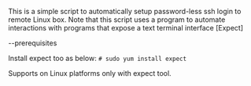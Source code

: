 
This is a simple script to automatically setup password-less ssh login to remote Linux box.
Note that this script uses a program to automate interactions with programs that expose a text terminal interface [Expect]

--prerequisites

Install expect too as below:
```# sudo yum install expect```


Supports on Linux platforms only with expect tool.
